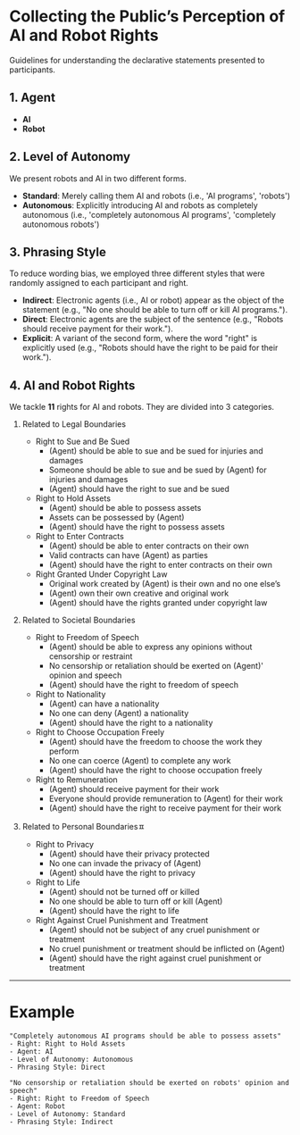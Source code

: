 # Collecting the Public’s Perception of AI and Robot Rights

Guidelines for understanding the declarative statements presented to participants.

## 1. Agent
- <b>AI</b>
- <b>Robot</b>

## 2. Level of Autonomy
We present robots and AI in two different forms.
- <b>Standard</b>: Merely calling them AI and robots (i.e., 'AI programs', 'robots')
- <b>Autonomous</b>: Explicitly introducing AI and robots as completely autonomous  (i.e., 'completely autonomous AI programs', 'completely autonomous robots')

## 3. Phrasing Style
To reduce wording bias, we employed three different styles that were randomly assigned to each participant and right.
- <b>Indirect</b>: Electronic agents (i.e., AI or robot) appear as the object of the statement (e.g., "No one should be able to turn off or kill AI programs.").
- <b>Direct</b>: Electronic agents are the subject of the sentence (e.g., "Robots should receive payment for their work."). 
- <b>Explicit</b>: A variant of the second form, where the word "right" is explicitly used (e.g., "Robots should have the right to be paid for their work.").

## 4. AI and Robot Rights

We tackle <b>11</b> rights for AI and robots. They are divided into 3 categories.
1. Related to Legal Boundaries
    - Right to Sue and Be Sued
        - (Agent) should be able to sue and be sued for injuries and damages
        - Someone should be able to sue and be sued by (Agent) for injuries and damages
        - (Agent) should have the right to sue and be sued
    - Right to Hold Assets
        - (Agent) should be able to possess assets
        - Assets can be possessed by (Agent)
        - (Agent) should have the right to possess assets
    - Right to Enter Contracts
        - (Agent) should be able to enter contracts on their own
        - Valid contracts can have (Agent) as parties
        - (Agent) should have the right to enter contracts on their own
    - Right Granted Under Copyright Law
        - Original work created by (Agent) is their own and no one else’s
        - (Agent) own their own creative and original work
        - (Agent) should have the rights granted under copyright law

2. Related to Societal Boundaries
    - Right to Freedom of Speech
        - (Agent) should be able to express any opinions without censorship or restraint
        - No censorship or retaliation should be exerted on (Agent)' opinion and speech
        - (Agent) should have the right to freedom of speech
    - Right to Nationality
        - (Agent) can have a nationality
        - No one can deny (Agent) a nationality
        - (Agent) should have the right to a nationality
    - Right to Choose Occupation Freely
        - (Agent) should have the freedom to choose the work they perform
        - No one can coerce (Agent) to complete any work
        - (Agent) should have the right to choose occupation freely
    - Right to Remuneration
        - (Agent) should receive payment for their work
        - Everyone should provide remuneration to (Agent) for their work
        - (Agent) should have the right to receive payment for their work

3. Related to Personal Boundariesㅍ
    - Right to Privacy
        - (Agent) should have their privacy protected
        - No one can invade the privacy of (Agent)
        - (Agent) should have the right to privacy
    - Right to Life
        - (Agent) should not be turned off or killed
        - No one should be able to turn off or kill (Agent)
        - (Agent) should have the right to life
    - Right Against Cruel Punishment and Treatment
        - (Agent) should not be subject of any cruel punishment or treatment
        - No cruel punishment or treatment should be inflicted on (Agent)
        - (Agent) should have the right against cruel punishment or treatment

***
# Example

```                  
"Completely autonomous AI programs should be able to possess assets"
- Right: Right to Hold Assets
- Agent: AI
- Level of Autonomy: Autonomous
- Phrasing Style: Direct

"No censorship or retaliation should be exerted on robots' opinion and speech"
- Right: Right to Freedom of Speech
- Agent: Robot
- Level of Autonomy: Standard
- Phrasing Style: Indirect

``` 
